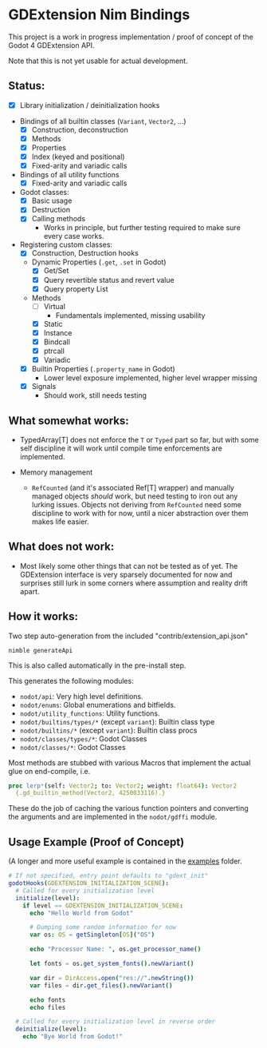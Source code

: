 # GDExtension Nim Bindings
This project is a work in progress implementation / proof of concept of the
Godot 4 GDExtension API.

Note that this is not yet usable for actual development.

## Status:
  - [x] Library initialization / deinitialization hooks

  - Bindings of all builtin classes (`Variant`, `Vector2`, ...)
    - [x] Construction, deconstruction
    - [x] Methods
    - [x] Properties
    - [x] Index (keyed and positional)
    - [x] Fixed-arity and variadic calls

  - Bindings of all utility functions
    - [x] Fixed-arity and variadic calls

  - Godot classes:
    - [x] Basic usage
    - [x] Destruction
    - [x] Calling methods
      - Works in principle, but further testing required to make sure every case works.

  - Registering custom classes:
    - [x] Construction, Destruction hooks
    - Dynamic Properties (`.get`, `.set` in Godot)
      - [x] Get/Set
      - [x] Query revertible status and revert value
      - [x] Query property List
    - Methods
      - [ ] Virtual
        - Fundamentals implemented, missing usability
      - [x] Static
      - [x] Instance
      - [x] Bindcall
      - [x] ptrcall
      - [x] Variadic
    - [x] Builtin Properties (`.property_name` in Godot)
      - Lower level exposure implemented, higher level wrapper missing
    - [X] Signals
      - Should work, still needs testing

## What somewhat works:
  - TypedArray[T] does not enforce the `T` or `Typed` part so far, but with some self discipline it
    will work until compile time enforcements are implemented.

  - Memory management
    - `RefCounted` (and it's associated Ref[T] wrapper) and manually managed objects *should* work,
       but need testing to iron out any lurking issues. Objects not deriving from `RefCounted` need
       some discipline to work with for now, until a nicer abstraction over them makes life easier.

## What does not work:
  - Most likely some other things that can not be tested as of yet. The GDExtension interface is
    very sparsely documented for now and surprises still lurk in some corners where assumption and
    reality drift apart.

## How it works:

Two step auto-generation from the included "contrib/extension_api.json"

    nimble generateApi

This is also called automatically in the pre-install step.

This generates the following modules:

- `nodot/api`: Very high level definitions.
- `nodot/enums`: Global enumerations and bitfields.
- `nodot/utility_functions`: Utility functions.
- `nodot/builtins/types/*` (except `variant`): Builtin class type
- `nodot/builtins/*` (except `variant`): Builtin class procs
- `nodot/classes/types/*`: Godot Classes
- `nodot/classes/*`: Godot Classes

Most methods are stubbed with various Macros that implement the actual glue
on end-compile, i.e.

```nim
proc lerp*(self: Vector2; to: Vector2; weight: float64): Vector2
  {.gd_builtin_method(Vector2, 4250033116).}
```

These do the job of caching the various function pointers and converting the arguments and are implemented in the `nodot/gdffi` module.

## Usage Example (Proof of Concept)

(A longer and more useful example is contained in the [examples](/examples) folder.

```nim
# If not specified, entry point defaults to "gdext_init"
godotHooks(GDEXTENSION_INITIALIZATION_SCENE):
  # Called for every initialization level
  initialize(level):
    if level == GDEXTENSION_INITIALIZATION_SCENE:
      echo "Hello World from Godot"

      # Dumping some random information for now
      var os: OS = getSingleton[OS]("OS")

      echo "Processor Name: ", os.get_processor_name()

      let fonts = os.get_system_fonts().newVariant()

      var dir = DirAccess.open("res://".newString())
      var files = dir.get_files().newVariant()

      echo fonts
      echo files

  # Called for every initialization level in reverse order
  deinitialize(level):
    echo "Bye World from Godot!"
```
